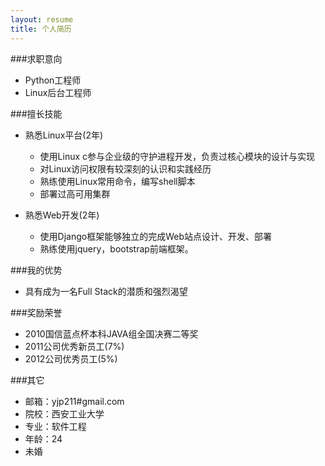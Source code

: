 ```yaml
---
layout: resume
title: 个人简历
---
```


###求职意向

* Python工程师  
* Linux后台工程师    

###擅长技能

* 熟悉Linux平台(2年)  
   * 使用Linux c参与企业级的守护进程开发，负责过核心模块的设计与实现  
   * 对Linux访问权限有较深刻的认识和实践经历  
   * 熟练使用Linux常用命令，编写shell脚本
   * 部署过高可用集群  

* 熟悉Web开发(2年)  
   * 使用Django框架能够独立的完成Web站点设计、开发、部署
   * 熟练使用jquery，bootstrap前端框架。


###我的优势  

* 具有成为一名Full Stack的潜质和强烈渴望

###奖励荣誉 

* 2010国信蓝点杯本科JAVA组全国决赛二等奖  
* 2011公司优秀新员工(7%)  
* 2012公司优秀员工(5%)  

###其它  

* 邮箱：yjp211#gmail.com  
* 院校：西安工业大学  
* 专业：软件工程  
* 年龄：24  
* 未婚  
